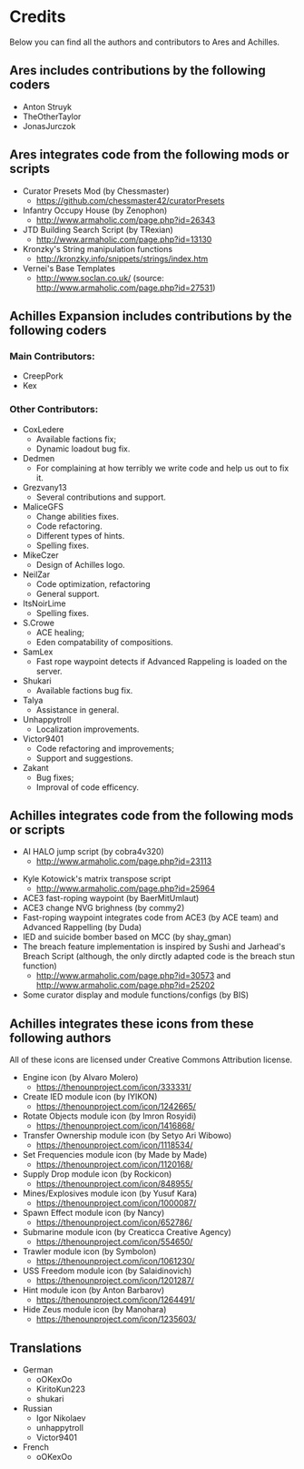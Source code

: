 # Credits
Below you can find all the authors and contributors to Ares and Achilles.

## Ares includes contributions by the following coders
* Anton Struyk
* TheOtherTaylor
* JonasJurczok

## Ares integrates code from the following mods or scripts
* Curator Presets Mod (by Chessmaster)
    - https://github.com/chessmaster42/curatorPresets
* Infantry Occupy House (by Zenophon)
    - http://www.armaholic.com/page.php?id=26343
* JTD Building Search Script (by TRexian)
    - http://www.armaholic.com/page.php?id=13130
* Kronzky's String manipulation functions
    - http://kronzky.info/snippets/strings/index.htm
* Vernei's Base Templates
    - http://www.soclan.co.uk/ (source: http://www.armaholic.com/page.php?id=27531)

## Achilles Expansion includes contributions by the following coders
### Main Contributors:
* CreepPork
* Kex

### Other Contributors:
* CoxLedere
    - Available factions fix;
    - Dynamic loadout bug fix.
* Dedmen
    - For complaining at how terribly we write code and help us out to fix it.
* Grezvany13
    - Several contributions and support.
* MaliceGFS
    - Change abilities fixes.
    - Code refactoring.
    - Different types of hints.
    - Spelling fixes.
* MikeCzer
	- Design of Achilles logo.
* NeilZar
    - Code optimization, refactoring
    - General support.
* ItsNoirLime
    - Spelling fixes.
* S.Crowe
    - ACE healing;
    - Eden compatability of compositions.
* SamLex
    - Fast rope waypoint detects if Advanced Rappeling is loaded on the server.
* Shukari
    - Available factions bug fix.
* Talya
    - Assistance in general.
* Unhappytroll
    - Localization improvements.
* Victor9401
    - Code refactoring and improvements;
    - Support and suggestions.
* Zakant
    - Bug fixes;
    - Improval of code efficency.

## Achilles integrates code from the following mods or scripts
- AI HALO jump script (by cobra4v320)
    - http://www.armaholic.com/page.php?id=23113
* Kyle Kotowick's matrix transpose script
    - http://www.armaholic.com/page.php?id=25964
* ACE3 fast-roping waypoint (by BaerMitUmlaut)
* ACE3 change NVG brighness (by commy2)
* Fast-roping waypoint integrates code from ACE3 (by ACE team) and Advanced Rappelling (by Duda)
* IED and suicide bomber based on MCC (by shay_gman)
* The breach feature implementation is inspired by Sushi and Jarhead's Breach Script (although, the only dirctly adapted code is the breach stun function)
    - http://www.armaholic.com/page.php?id=30573 and http://www.armaholic.com/page.php?id=25202
* Some curator display and module functions/configs (by BIS)

## Achilles integrates these icons from these following authors
All of these icons are licensed under Creative Commons Attribution license.
* Engine icon (by Alvaro Molero)
    - https://thenounproject.com/icon/333331/
* Create IED module icon (by IYIKON)
    - https://thenounproject.com/icon/1242665/
* Rotate Objects module icon (by Imron Rosyidi)
    - https://thenounproject.com/icon/1416868/ 
* Transfer Ownership module icon (by Setyo Ari Wibowo)
    - https://thenounproject.com/icon/1118534/
* Set Frequencies module icon (by Made by Made)
    - https://thenounproject.com/icon/1120168/
* Supply Drop module icon (by Rockicon)
    - https://thenounproject.com/icon/848955/
* Mines/Explosives module icon (by Yusuf Kara)
    - https://thenounproject.com/icon/1000087/
* Spawn Effect module icon (by Nancy)
    - https://thenounproject.com/icon/652786/
* Submarine module icon (by Creaticca Creative Agency)
    - https://thenounproject.com/icon/554650/
* Trawler module icon (by Symbolon)
    - https://thenounproject.com/icon/1061230/
* USS Freedom module icon (by Salaidinovich)
    - https://thenounproject.com/icon/1201287/
* Hint module icon (by Anton Barbarov)
    - https://thenounproject.com/icon/1264491/
* Hide Zeus module icon (by Manohara)
    - https://thenounproject.com/icon/1235603/

## Translations
* German
    - oOKexOo
    - KiritoKun223
    - shukari
* Russian
    - Igor Nikolaev
    - unhappytroll
    - Victor9401
* French
    - oOKexOo
